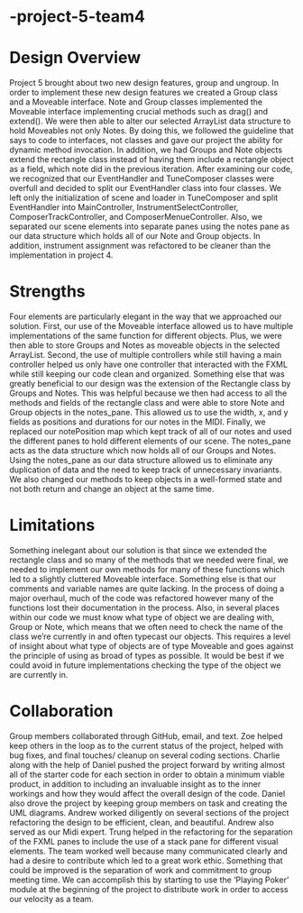 # -project-5-team4
# Design Overview
Project 5 brought about two new design features, group and ungroup. In order to implement these new design features we created a Group class and a Moveable interface. Note and Group classes implemented the Moveable interface implementing crucial methods such as drag() and extend(). We were then able to alter our selected ArrayList data structure to hold Moveables not only Notes. By doing this, we followed the guideline that says to code to interfaces, not classes and gave our project the ability for dynamic method invocation. In addition, we had Groups and Note objects extend the rectangle class instead of having them include a rectangle object as a field, which note did in the previous iteration. After examining our code, we recognized that our EventHandler and TuneComposer classes were overfull and decided to split our EventHandler class into four classes. We left only the initialization of scene and loader in TuneComposer and split EventHandler into MainController, InstrumentSelectController, ComposerTrackController, and ComposerMenueController. Also, we separated our scene elements into separate panes using the notes pane as our data structure which holds all of our Note and Group objects. In addition, instrument assignment was refactored to be cleaner than the implementation in project 4.

# Strengths
Four elements are particularly elegant in the way that we approached our solution. First, our use of the Moveable interface allowed us to have multiple implementations of the same function for different objects. Plus, we were then able to store Groups and Notes as moveable objects in the selected ArrayList. Second, the use of multiple controllers while still having a main controller helped us only have one controller that interacted with the FXML while still keeping our code clean and organized. Something else that was greatly beneficial to our design was the extension of the Rectangle class by Groups and Notes. This was helpful because we then had access to all the methods and fields of the rectangle class and were able to store Note and Group objects in the notes_pane. This allowed us to use the width, x, and y fields as positions and durations for our notes in the MIDI. Finally, we replaced our notePosition map which kept track of all of our notes and used the different panes to hold different elements of our scene. The notes_pane acts as the data structure which now holds all of our Groups and Notes. Using the notes_pane as our data structure allowed us to eliminate any duplication of data and the need to keep track of unnecessary invariants. We also changed our methods to keep objects in a well-formed state and not both return and change an object at the same time.

# Limitations
Something inelegant about our solution is that since we extended the rectangle class and so many of the methods that we needed were final, we needed to implement our own methods for many of these functions which led to a slightly cluttered Moveable interface. Something else is that our comments and variable names are quite lacking. In the process of doing a major overhaul, much of the code was refactored however many of the functions lost their documentation in the process. Also, in several places within our code we must know what type of object we are dealing with, Group or Note, which means that we often need to check the name of the class we’re currently in and often typecast our objects. This requires a level of insight about what type of objects are of type Moveable and goes against the principle of using as broad of types as possible. It would be best if we could avoid in future implementations checking the type of the object we are currently in. 
 
# Collaboration
Group members collaborated through GitHub, email, and text. Zoe helped keep others in the loop as to the current status of the project, helped with bug fixes, and final touches/ cleanup on several coding sections. Charlie along with the help of Daniel pushed the project forward by writing almost all of the starter code for each section in order to obtain a minimum viable product, in addition to including an invaluable insight as to the inner workings and how they would affect the overall design of the code. Daniel also drove the project by keeping group members on task and creating the UML diagrams. Andrew worked diligently on several sections of the project refactoring the design to be efficient, clean, and beautiful. Andrew also served as our Midi expert. Trung helped in the refactoring for the separation of the FXML panes to include the use of a stack pane for different visual elements. The team worked well because many communicated clearly and had a desire to contribute which led to a great work ethic. Something that could be improved is the separation of work and commitment to group meeting time. We can accomplish this by starting to use the ‘Playing Poker’ module at the beginning of the project to distribute work in order to access our velocity as a team. 

